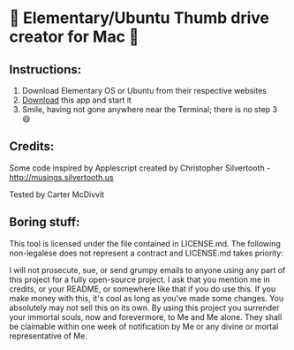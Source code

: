 # :penguin: Elementary/Ubuntu Thumb drive creator for Mac :penguin:

## Instructions:
1. Download Elementary OS or Ubuntu from their respective websites
2. [Download](http://cl.ly/3e1q262Q2M1r/download/Make%20Elementary%20Thumb%20Drive.app.zip) this app and start it
3. Smile, having not gone anywhere near the Terminal; there is no step 3 :smile:

## Credits:
Some code inspired by Applescript created by Christopher Silvertooth - http://musings.silvertooth.us

Tested by Carter McDivvit

## Boring stuff:
This tool is licensed under the file contained in LICENSE.md. The following non-legalese does not represent a contract and LICENSE.md takes priority:

I will not prosecute, sue, or send grumpy emails to anyone using any part of this project for a fully open-source project.
I ask that you mention me in credits, or your README, or somewhere like that if you do use this.
If you make money with this, it's cool as long as you've made some changes. You absolutely may not sell this on its own.
By using this project you surrender your immortal souls, now and forevermore, to Me and Me alone. They shall be claimable within one week of notification by Me or any divine or mortal representative of Me.
